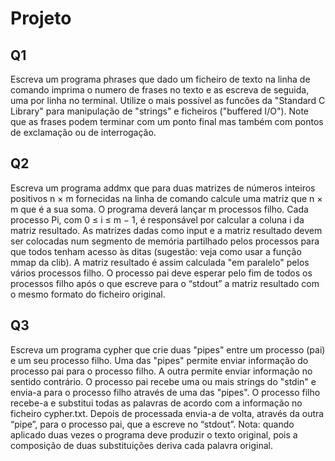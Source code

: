 # Projeto

## Q1

Escreva um programa phrases que dado um ficheiro de texto na linha de comando imprima o numero de frases no texto e as escreva de seguida, uma por linha no terminal.
Utilize o mais possível as funcões da "Standard C Library" para manipulação de "strings" e ficheiros ("buffered I/O"). 
Note que as frases podem terminar com um ponto final mas também com pontos de exclamação ou de interrogação.

## Q2

Escreva um programa addmx que para duas matrizes de números inteiros positivos n × m fornecidas na linha de comando calcule uma matriz que n × m que é a sua soma.
O programa deverá lançar m processos filho. Cada processo Pi, com 0 ≤ i ≤ m − 1, é responsável por calcular a coluna i da matriz resultado. 
As matrizes dadas como input e a matriz resultado devem ser colocadas num segmento de memória partilhado pelos processos para que todos tenham acesso às ditas (sugestão: veja como usar a função mmap da clib). 
A matriz resultado é assim calculada "em paralelo" pelos vários processos filho. 
O processo pai deve esperar pelo fim de todos os processos filho após o que escreve para o “stdout” a matriz resultado com o mesmo formato do ficheiro original.

## Q3

Escreva um programa cypher que crie duas "pipes" entre um processo (pai) e um seu processo filho. 
Uma das "pipes" permite enviar informação do processo pai para o processo filho. 
A outra permite enviar informação no sentido contrário. O processo pai recebe uma ou mais strings do "stdin" e envia-a para o processo filho através de uma das "pipes".
O processo filho recebe-a e substitui todas as palavras de acordo com a informação no ficheiro cypher.txt.
Depois de processada envia-a de volta, através da outra “pipe”, para o processo pai, que a escreve no “stdout”. 
Nota: quando aplicado duas vezes o programa deve produzir o texto original, pois a composição de duas substituições deriva cada palavra original.

